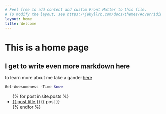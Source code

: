 ```yaml
---
# Feel free to add content and custom Front Matter to this file.
# To modify the layout, see https://jekyllrb.com/docs/themes/#overriding-theme-defaults
layout: home
title: Welcome
---
```

# This is a home page
## I get to write even more markdown here
to learn more about me take a gander [here](./about)
```powershell
Get-Awesomeness -Time $now
```

<ul>
  {% for post in site.posts %}
    <li>
      <a href="{{ post.url }}">{{ post.title }}</a>
      {{ post }}
    </li>
  {% endfor %}
</ul>
